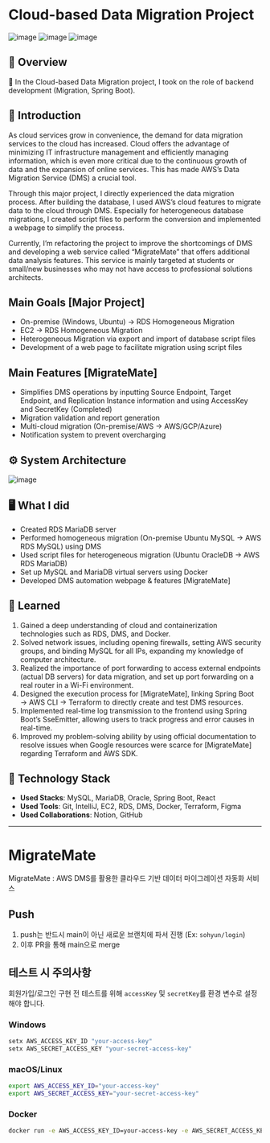 # **Cloud-based Data Migration Project**

![image](https://github.com/user-attachments/assets/a436698e-732b-4339-a906-35976985cd7f)
![image](https://github.com/user-attachments/assets/4070ec65-143b-486b-a727-79a27d53353f)
![image](https://github.com/user-attachments/assets/8f0b4eae-582f-4a17-922c-86416fee5a34)


## 📄 **Overview**
🐰 In the Cloud-based Data Migration project, I took on the role of backend development (Migration, Spring Boot).

## 📝 **Introduction**

As cloud services grow in convenience, the demand for data migration services to the cloud has increased. Cloud offers the advantage of minimizing IT infrastructure management and efficiently managing information, which is even more critical due to the continuous growth of data and the expansion of online services. This has made AWS’s Data Migration Service (DMS) a crucial tool.

Through this major project, I directly experienced the data migration process. After building the database, I used AWS’s cloud features to migrate data to the cloud through DMS. Especially for heterogeneous database migrations, I created script files to perform the conversion and implemented a webpage to simplify the process.

Currently, I’m refactoring the project to improve the shortcomings of DMS and developing a web service called “MigrateMate” that offers additional data analysis features. This service is mainly targeted at students or small/new businesses who may not have access to professional solutions architects.

## Main Goals [Major Project]
- On-premise (Windows, Ubuntu) → RDS Homogeneous Migration
- EC2 → RDS Homogeneous Migration
- Heterogeneous Migration via export and import of database script files
- Development of a web page to facilitate migration using script files

## Main Features [MigrateMate]
- Simplifies DMS operations by inputting Source Endpoint, Target Endpoint, and Replication Instance information and using AccessKey and SecretKey (Completed)
- Migration validation and report generation
- Multi-cloud migration (On-premise/AWS → AWS/GCP/Azure)
- Notification system to prevent overcharging

## ⚙️ System Architecture   
![image](https://github.com/user-attachments/assets/5a5f9654-c3c6-4110-963e-a5f4dd6648dc)   

## 🖥️ **What I did**

- Created RDS MariaDB server
- Performed homogeneous migration (On-premise Ubuntu MySQL → AWS RDS MySQL) using DMS
- Used script files for heterogeneous migration (Ubuntu OracleDB → AWS RDS MariaDB)
- Set up MySQL and MariaDB virtual servers using Docker
- Developed DMS automation webpage & features [MigrateMate]
   
## 📕 **Learned**

1. Gained a deep understanding of cloud and containerization technologies such as RDS, DMS, and Docker.
2. Solved network issues, including opening firewalls, setting AWS security groups, and binding MySQL for all IPs, expanding my knowledge of computer architecture.
3. Realized the importance of port forwarding to access external endpoints (actual DB servers) for data migration, and set up port forwarding on a real router in a Wi-Fi environment.
4. Designed the execution process for [MigrateMate], linking Spring Boot → AWS CLI → Terraform to directly create and test DMS resources.
5. Implemented real-time log transmission to the frontend using Spring Boot’s SseEmitter, allowing users to track progress and error causes in real-time.
6. Improved my problem-solving ability by using official documentation to resolve issues when Google resources were scarce for [MigrateMate] regarding Terraform and AWS SDK.

## 🚀 **Technology Stack**

- **Used Stacks**: MySQL, MariaDB, Oracle, Spring Boot, React
- **Used Tools**: Git, IntelliJ, EC2, RDS, DMS, Docker, Terraform, Figma
- **Used Collaborations**: Notion, GitHub

---

# MigrateMate
MigrateMate : AWS DMS를 활용한 클라우드 기반 데이터 마이그레이션 자동화 서비스
  
## Push
1. push는 반드시 main이 아닌 새로운 브랜치에 파서 진행 (Ex: `sohyun/login`)
2. 이후 PR을 통해 main으로 merge
  
## 테스트 시 주의사항
회원가입/로그인 구현 전 테스트를 위해 `accessKey` 및 `secretKey`를 환경 변수로 설정해야 합니다.
    
### Windows  
```bash
setx AWS_ACCESS_KEY_ID "your-access-key"
setx AWS_SECRET_ACCESS_KEY "your-secret-access-key"
```

### macOS/Linux
```bash
export AWS_ACCESS_KEY_ID="your-access-key"
export AWS_SECRET_ACCESS_KEY="your-secret-access-key"
```

### Docker
```bash
docker run -e AWS_ACCESS_KEY_ID=your-access-key -e AWS_SECRET_ACCESS_KEY=your-secret-access-key my-docker-image
```
